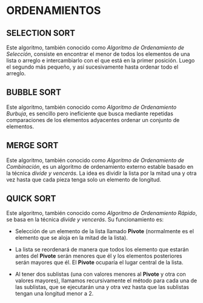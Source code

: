 # ORDENAMIENTOS

## SELECTION SORT

Este algoritmo, también conocido como _Algoritmo de Ordenamiento de Selección_, consiste en encontrar el menor de todos los elementos de una lista o arreglo e intercambiarlo con el que está en la primer posición. Luego el segundo más pequeño, y así sucesivamente hasta ordenar todo el arreglo.

## BUBBLE SORT

Este algoritmo, también conocido como _Algoritmo de Ordenamiento Burbuja_, es sencillo pero ineficiente que busca mediante repetidas comparaciones de los elementos adyacentes ordenar un conjunto de elementos.

## MERGE SORT

Este algoritmo, también conocido como _Algoritmo de Ordenamiento de Combinación_, es un algoritmo de ordenamiento externo estable basado en la técnica _divide y vencerás_. La idea es dividir la lista por la mitad una y otra vez hasta que cada pieza tenga solo un elemento de longitud.

## QUICK SORT

Este algoritmo, también conocido como _Algoritmo de Ordenamiento Rápido_, se basa en la técnica _divide y vencerás_. Su funcionamiento es:

- Selección de un elemento de la lista llamado **Pivote** (normalmente es el elemento que se aloja en la mitad de la lista).

- La lista se reordenará de manera que todos los elemento que estarán antes del **Pivote** serán menores que él y los elementos posteriores serán mayores que él. El **Pivote** ocuparía el lugar central de la lista.

- Al tener dos sublistas (una con valores menores al **Pivote** y otra con valores mayores), llamamos recursivamente el método para cada una de las sublistas, que se ejecutarán una y otra vez hasta que las sublistas tengan una longitud menor a 2.
